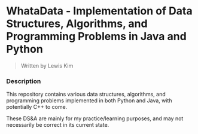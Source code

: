 # WhataData - Implementation of Data Structures, Algorithms, and Programming Problems in Java and Python
> Written by Lewis Kim

### Description

This repository contains various data structures, algorithms, and programming problems implemented in both Python and Java, with potentially C++ to come. 

These DS&A are mainly for my practice/learning purposes, and may not necessarily be correct in its current state.
